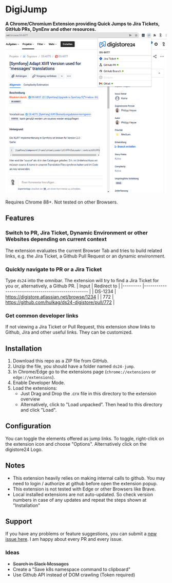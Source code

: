 # DigiJump

**A Chrome/Chromium Extension providing Quick Jumps to Jira Tickets, GitHub PRs, DynEnv and other resources.**
![Extension Screenshot](docs/extension-screenshot.png)

Requires Chrome 88+. Not tested on other Browsers.

## Features

### Switch to PR, Jira Ticket, Dynamic Environment or other Websites depending on current context

The extension evaluates the current Browser Tab and tries to build related links, e.g. the Jira Ticket, a Github Pull 
Request or an dynamic environment.

### Quickly navigate to PR or a Jira Ticket

Type `ds24` into the omnibar. The extension will try to find a Jira Ticket for you or, alternatively, a Github PR.
| Input   	| Redirect to                                       	|
|---------	|---------------------------------------------------	|
| DS-1234 	| https://digistore.atlassian.net/browse/1234       	|
| 772     	| https://github.com/hulkag/ds24-digistore/pull/772 	|

### Get common developer links

If not viewing a Jira Ticket or Pull Request, this extension show links to Github, Jira and other useful links. They can
be customized.

## Installation

1. Download this repo as a ZIP file from GitHub.
2. Unzip the file, you should have a folder named `ds24-jump`.
3. In Chrome/Edge go to the extensions page (`chrome://extensions` or `edge://extensions`).
4. Enable Developer Mode.
5. Load the extensions:
    - Just Drag and Drop the .crx file in this directory to the extension overview
    - Alternatively, click to "Load unpacked". Then head to this directory and click "Load".

## Configuration

You can toggle the elements offered as jump links. To toggle, right-click on the extension icon and choose "Options".
Alternatively click on the digistore24 Logo.

## Notes

* This extension heavily relies on making internal calls to github. You may need to login / authorize at github before
  open the extension popup.
* This extension is not tested with Edge or other Browsers like Brave.
* Local installed extensions are not auto-updated. So check version numbers in case of any updates and repeat the steps
  shown at "Installation"

## Support

If you have any problems or feature suggestions, you can submit
a [new issue here](https://github.com/dsentker24/ds24-jump/issues/new/choose). I am happy about every PR and every
issue.

### Ideas

- ~~Search in Slack Messages~~
- Create a "Save k8s namespace command to clipboard"
- Use Github API instead of DOM crawling (Token required)